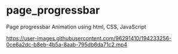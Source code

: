 # page_progressbar
Page progressbar Animation using html, CSS, JavaScript


https://user-images.githubusercontent.com/96291410/194233256-0ce6a2dc-b8eb-4b5a-8aab-795db6da71c2.mp4

